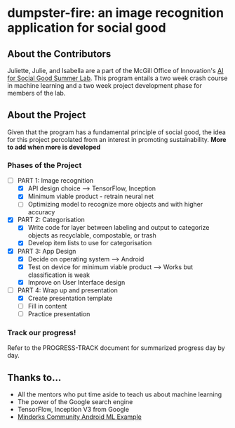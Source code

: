 # dumpster-fire: an image recognition application for social good

## About the Contributors

Juliette, Julie, and Isabella are a part of the McGill Office of Innovation's [AI for Social Good Summer Lab](https://www.mcgill-innovation.com/ai-summer-lab). This program entails a two week crash course in machine learning and a two week project development phase for members of the lab. 

## About the Project

Given that the program has a fundamental principle of social good, the idea for this project percolated from an interest in promoting sustainability. **More to add when more is developed**

### Phases of the Project

- [ ] PART 1: Image recognition
	- [x] API design choice --> TensorFlow, Inception
	- [x] Minimum viable product - retrain neural net
	- [ ] Optimizing model to recognize more objects and with higher accuracy
- [x] PART 2: Categorisation
	- [x] Write code for layer between labeling and output to categorize objects as recyclable, compostable, or trash
	- [x] Develop item lists to use for categorisation
- [x] PART 3: App Design
	- [x] Decide on operating system --> Android
	- [x] Test on device for minimum viable product  --> Works but classification is weak
	- [x] Improve on User Interface design
- [ ] PART 4: Wrap up and presentation
	- [x] Create presentation template
	- [ ] Fill in content
	- [ ] Practice presentation

### Track our progress! 

Refer to the PROGRESS-TRACK document for summarized progress day by day.

## Thanks to...

- All the mentors who put time aside to teach us about machine learning 
- The power of the Google search engine
- TensorFlow, Inception V3 from Google
- [Mindorks Community Android ML Example](https://github.com/MindorksOpenSource/AndroidTensorFlowMachineLearningExample/)
